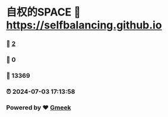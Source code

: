 # 自权的SPACE :link: https://selfbalancing.github.io 
### :page_facing_up: [2](https://selfbalancing.github.io/tag.html) 
### :speech_balloon: 0 
### :hibiscus: 13369 
### :alarm_clock: 2024-07-03 17:13:58 
### Powered by :heart: [Gmeek](https://github.com/Meekdai/Gmeek)
